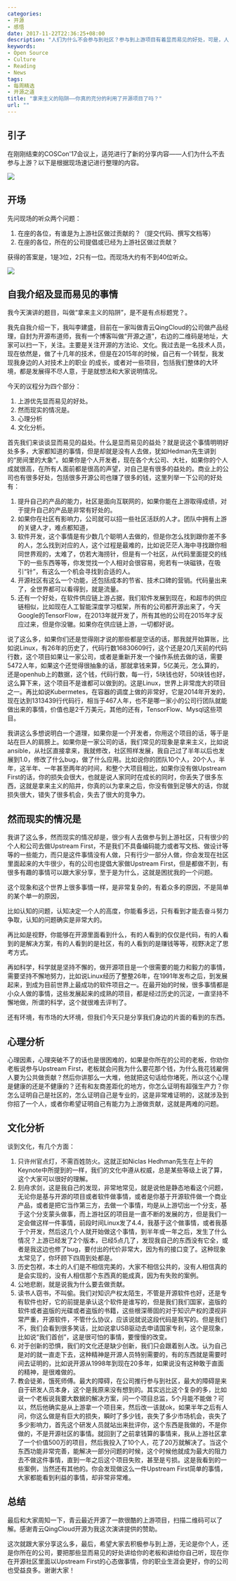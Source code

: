 ```yaml
---
categories:
- 开源
- 感悟
date: 2017-11-22T22:36:25+08:00
description: "人们为什么不会参与到社区？参与到上游项目有着显而易见的好处，可是，人们总是能够找到一万个理由不去做。看看多年的布道开源经历的适兕是如何从心理和文化两个方面来进行分析总结的。"
keywords:
- Open Source
- Culture
- Reading
- News
tags:
- 每周精选
- 开源之道
title: "拿来主义的陷阱——你真的充分的利用了开源项目了吗？"
url: ""
---
```

## 引子

在刚刚结束的COSCon'17会议上，适兕进行了新的分享内容——人们为什么不去参与上游？以下是根据现场速记进行整理的内容。

![](https://raw.githubusercontent.com/OCselected/ttoos/master/content/public/T-shirt_heart_shape.png)

## 开场

先问现场的听众两个问题：

1. 在座的各位，有谁是为上游社区做过贡献的？（提交代码、撰写文档等）
2. 在座的各位，所在的公司提倡或已经为上游社区做过贡献？

获得的答案是，1是3位，2只有一位。而现场大约有不到40位听众。

![](https://raw.githubusercontent.com/OCselected/ttoos/master/content/public/_MG_5148.JPG)

## 自我介绍及显而易见的事情

我今天演讲的题目，叫做“拿来主义的陷阱”，是不是有点标题党？。

我先自我介绍一下，我叫李建盛，目前在一家叫做青云QingCloud的公司做产品经理，自封为开源布道师，我有一个博客叫做“开源之道”，右边的二维码是地址，大家可以扫一下，关注。主要是关注开源的方法论、文化。我过去是一名技术人员，现在依然是，做了十几年的技术，但是在2015年的时候，自己有一个转型，我发现我身边的人对技术上的职业 的成长，或者对一些项目，包括我们整体的大环境，都是发展得不尽人意，于是就想法和大家说明情况。

今天的议程分为四个部分：

1. 上游优先显而易见的好处。
2. 然而现实的情况是。
3. 心理分析
4. 文化分析。


首先我们来谈谈显而易见的益处。什么是显而易见的益处？就是说这个事情明明好处多多，大家都知道的事情，但是却就是没有人去做，犹如Hedman先生讲到的“房间里的大象”。如果你是个人开发者，现在各个大公司、大社，如果你的个人成就很高，在所有人面前都是很高的声望，对自己是有很多的益处的。商业上的公司也有很多好处，包括很多开源公司也赚了很多的钱，这里列举一下公司的好处有：

1. 提升自己的产品的能力，社区是面向互联网的，如果你能在上游取得成绩，对于提升自己的产品是非常有好处的。
2. 如果你在社区有影响力，公司就可以招一些社区活跃的人才。团队中拥有上游的关键人才，难点都知道，
3. 软件开发，这个事情是有少数几个聪明人去做的，但是你怎么找到跟你差不多的人，怎么找到对应的人，这个过程是最难的，比如说茫茫人海中寻找跟你相同世界观的，太难了，仿若大海捞针，但是有一个社区，从代码里面提交的线下的一些东西等等，你发觉找一个人相对会很容易，宛若有一块磁铁，在吸引“针”，有这么一个机会寻找到合适的人。
4. 开源社区有这么一个功能，还包括成本的节省、技术口碑的营销。代码量出来了，全世界都可以看得到，就是流量。
5. 还有一个好处，在软件供应链上游占据，我们软件发展到现在，和超市的供应链相似，比如现在人工智能深度学习框架，所有的公司都开源出来了，今天Google的TensorFlow，在2013年就开发了，所有其他的公司在2015年才反应过来，但是你没辙。如果你在供应链上游，一切都好说。

说了这么多，如果你们还是觉得刚才说的那些都是空话的话，那我就开始算账，比如说Linux，有26年的历史了，代码行数16830609行，这个还是20几天前的代码行数，这个项目如果让一家公司，或者是重新开发一个操作系统去做的话，需要5472人年，如果这个还觉得很抽象的话，那就拿钱来算，5亿美元，怎么算的，还是openhub上的数据，这个钱，代码行数，每一行，5块钱也好，50块钱也好，这么算下来，这个项目不是谁都可以做到的。这是Linux，世界上非常庞大的项目之一。再比如说Kubermetes，在容器的调度上做的非常好，它是2014年开发的，现在达到1313439行代码行，相当于467人年，也不是哪一家小的公司行团队就能做出来的事情，价值也是2千万美元，其他的还有，TensorFlow、Mysql这些项目。

我讲这么多想说明白一个道理，如果你是一个开发者，你用这个项目的话，等于是站在巨人的肩膀上。如果你是一家公司的话，我们常见的现象是拿来主义，比如说ansible，从社区直接拿来，我就修改，社区照样发展，我自己过了半年以后也发展到1.0，修改了什么bug，做了什么应用。比如说你的团队10个人，20个人，半年，这半年、一年甚至两年的时间，和整个大项目相比，如果你没有做Upstream  First的话，你的损失会很大，也就是说人家同时在成长的同时，你丢失了很多东西，这就是拿来主义的陷井，你真的以为拿来之后，你没有做到足够大的话，你就损失很大，错失了很多机会，失去了很大的竞争力。

## 然而现实的情况是

我讲了这么多，然而现实的情况却是，很少有人去做参与到上游社区，只有很少的个人和公司去做Upstream  First，不是我们不具备编码能力或者写文档、做设计等等的一些能力，而只是这件事情没有人做，只有行少一部分人做，你会发现在社区里面起来的大牛很少，有的公司也提倡大家做Upstream  First，但是都做不到，有很多有趣的事情可以跟大家分享，至于是为什么，这就是困扰我的一个问题。

这个现象和这个世界上很多事情一样，是非常复杂的，有着众多的原因，不是简单的某个单一的原因，

比如认知的问题，认知决定一个人的高度，你能看多远，只有看到才能去奋斗努力争取，认知的问题确实是非常大的。

再比如是视野，你能够在开源里面看到什么，有的人看到的仅仅是代码，有的人看到的是解决方案，有的人看到的是社区，有的人看到的是赚钱等等，视野决定了思考方式。

再如科学，科学就是坚持不懈的，做开源项目是一个很需要的能力和毅力的事情，需要坚持不懈地努力，比如说Linux经历了整整26年，在1991年发布之后，到发展起来，到成为目前世界上最成功的软件项目之一。在最开始的时候，很多事情都是小众人做的事情，这些发展起来的成熟的项目，都是经过历史的沉淀，一直坚持不懈地做，所谓的科学，这个就很难去评判了。

还有环境，有市场的大环境，但我们今天只是分享我们身边的片面的看到的东西。

## 心理分析

心理因素，心理突破不了的话也是很困难的，如果是你所在的公司的老板，你劝你老板说参与Upstream  First，老板就会问我为什么要花那个钱，为什么我花钱雇佣人要为公共做贡献？然后你讲那么一大堆，他就把这句话给你堵死，所以这个心理是健康的还是不健康的？还有和友商差距化的地方，你怎么证明有超强生产力？你怎么证明自己是社区的，怎么证明自己是专业的，这是非常难证明的，这就涉及到你招了一个人，或者你希望证明自己有能力为上游做贡献，这就是两难的问题。

## 文化分析

谈到文化，有几个方面：

1. 只许州官点灯，不需百姓防火。这就正如Niclas Hedhman先生在上午的Keynote中所提到的一样，我们的文化中遵从权威，总是某些等级上说了算，这个大家可以很好的理解。
2. 刻舟求剑，这是我自己的发现，非常地常见，就是说他是静态地看这个问题，无论你是基与开源的项目或者软件做事情，或者是你基于开源软件做一个商业产品，或者是把它当作第三方，去做一个事情，均是从上游切出一个分支，基于这个分支蒙头做事，而上游社区的项目是一直不断的发展的方，但是我们一定会做这样一件事情，前段时间Linux发了4.4，我基于这个做事情，或者我基于个开发，然后这几个人就开始做这个事情，到半年或一年之后，发生了什么情况？上游已经发了2个版本，已经5点几了，发现我自己的东西没有它全，或者是我这边也修了bug，要付出的代价非常大，因为有的接口变了。这种现象太常见了，你环顾下四周到处都是。
3. 历史包袱，本土的人们是不相信完美的，大家不相信公共的，没有人相信真的是会实现的，没有人相信那个东西真的能成真，因为有失败的案例。
4. 公地悲剧，就是说我为什么要去做贡献。
5. 读书人窃书，不叫偷。我们对知识产权太陌生，不管是开源软件也好，还是专有软件也好，它的前提是承认这个软件是谁写的，但是我们我们国家，盗版的软件或者盗版的光碟或者盗版的书籍，这些根深蒂固的对于知识产权的漠视非常严重，开源软件，不管什么协议，应该说就说这段代码是我写的。但是我们不，我们会看到很多笑话，比如说拿USB驱动去申请国家专利，这个是现象，比如说“我们首创”，这是很可怕的事情，要慢慢的改变。
6. 对于创新的恐惧，我们的文化还是缺少创新，我们只会跟着别人改。认为自己是对的就一直走下去，这种精神是开源人员特别需要的，有的东西就是需要时间去证明的，比如说开源从1998年到现在20多年，如果说没有这种敢于直面的精神，是很难做的。
7. 教会徒弟，饿死师傅。最大的障碍，在公司推行参与到社区，最大的障碍是来自于研发人员本身，这个是我原来没有想到的。其实远比这个复杂的多，比如说一个老板说我要大数据的解决方案，问一个项目总监，5个月能不能做？可以，然后他确实是从上游拿一个项目来，然后改一该就ok，如果半年之后有人问，你这么做是有巨大的损失，瞬时了多少钱，丧失了多少市场机会，丧失了多少影响力，首先这个研发人员就站出来批评你，这个东西是我做的，不是你做的，不是开源社区的事情。就回到了之前拿钱算的事情来，我从上游社区拿了一个价值500万的项目，然后我投入了10个人，花了20万就解决了。当这个东西功能非常完善，能解决一部分问题的时候，这个时候他就成为最大的阻力去不做这件事情，直到一年之后这个项目失败，甚至是亏损。这是我看到的一些案例，当然还有其他的。你会发现做这么一件Upstream  First简单的事情，大家都能看到利益的事情，却非常非常难。

## 总结

最后和大家周知一下，青云最近开源了一款很酷的上游项目，扫描二维码可以了解。感谢青云QingCloud开源为我这次演讲提供的赞助。

这次就跟大家分享这么多，最后，希望大家去积极参与到上游，无论是你个人，还是你所在的公司，要把那些显而易见的好处讲给你的老板和讲给你自己听，现在你在开源社区里面以Upstream  First的心态做事情，你的职业生涯会更好，你的公司也受益良多。谢谢大家！
